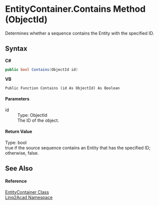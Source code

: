 # EntityContainer.Contains Method (ObjectId)
 

Determines whether a sequence contains the Entity with the specified ID.

## Syntax

**C#**<br />
``` C#
public bool Contains(ObjectId id)
```

**VB**<br />
``` VB
Public Function Contains (id As ObjectId) As Boolean
```


#### Parameters
<dl><dt>id</dt><dd>Type: ObjectId<br />The ID of the object.</dd></dl>

#### Return Value
Type: bool<br />true if the source sequence contains an Entity that has the specified ID; otherwise, false.

## See Also


#### Reference
<a href="T_Linq2Acad_EntityContainer.md">EntityContainer Class</a><br /><a href="N_Linq2Acad.md">Linq2Acad Namespace</a><br />
